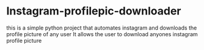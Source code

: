 # Instagram-profilepic-downloader
this is a simple python project that automates instagram and downloads the profile picture of any user
It allows the user to download anyones instagram profile picture
